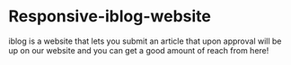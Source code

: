 # Responsive-iblog-website
 iblog is a website that lets you submit an article that upon approval will be up on our website and you can get a good amount of reach from here!
